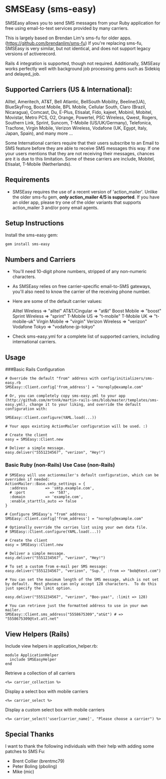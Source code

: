 # SMSEasy (sms-easy)

SMSEasy allows you to send SMS messages from your Ruby application for free using email-to-text services provided by many carriers.

This is largely based on Brendan Lim's sms-fu for older apps. (https://github.com/brendanlim/sms-fu) If you're replacing sms-fu, SMSEasy is very similar, but not identical, and does not support legacy versions of activerecord.

Rails 4 integration is supported, though not required. Additionally, SMSEasy works perfectly well with background job processing gems such as Sidekiq and delayed_job.


## Supported Carriers (US & International):

Alltel, Ameritech, AT&T, Bell Atlantic, BellSouth Mobility, Beeline(UA), BlueSkyFrog,
Boost Mobile, BPL Mobile, Cellular South, Claro (Brazil, Nicaragua), Comcast, Du,
E-Plus, Etisalat, Fido, kajeet, Mobinil, Mobitel, Movistar, Metro PCS, O2, Orange,
Powertel, PSC Wireless, Qwest, Rogers, Southern Link, Sprint, Suncom,
T-Mobile (US/UK/Germany), Telefonica, Tracfone, Virgin Mobile, Verizon Wireless,
Vodafone (UK, Egypt, Italy, Japan, Spain), and many more ...

Some International carriers require that their users subscribe to an Email to SMS
feature before they are able to receive SMS messages this way.  If one your users
mentions that they are not receiving their messages, chances are it is due to this
limitation.  Some of these carriers are include, Mobitel, Etisalat, T-Mobile (Netherlands).

## Requirements

* SMSEasy requires the use of a recent version of 'action\_mailer'. Unlike the older sms-fu gem, **_only_ action\_mailer 4/5 is supported**. If you have an older app, please try one of the older variants that supports action\_mailer 3 and/or pony email agents.


## Setup Instructions

Install the sms-easy gem:

    gem install sms-easy




## Numbers and Carriers

* You'll need 10-digit phone numbers, stripped of any non-numeric characters.
* As SMSEasy relies on free carrier-specific email-to-SMS gateways, you'll also need to know the carrier of the receiving phone number.
* Here are some of the default carrier values:

    Alltel Wireless   =>  "alltel"
    AT&T/Cingular     =>  "at&t"
    Boost Mobile      =>  "boost"
    Sprint Wireless   =>  "sprint"
    T-Mobile US       =>  "t-mobile"
    T-Mobile UK       =>  "t-mobile-uk"
    Virgin Mobile     =>  "virgin"
    Verizon Wireless  =>  "verizon"
    Vodafone Tokyo    =>  "vodafone-jp-tokyo"

* Check sms-easy.yml for a complete list of supported carriers, including international carriers.

## Usage

###Basic Rails Configuration

    # Override the default "from" address with config/initializers/sms-easy.rb
    SMSEasy::Client.config['from_address'] = "noreply@example.com"

    # Or, you can completely copy sms-easy.yml to your app (http://github.com/mrtnnk/martin-rails-sms/blob/master/templates/sms-easy.yml), change it to your liking, and override the default configuration with:

    SMSEasy::Client.configure(YAML.load(...))

    # Your apps existing ActionMailer configuration will be used. :)

    # Create the client
    easy = SMSEasy::Client.new

    # Deliver a simple message.
    easy.deliver("5551234567", "verizon", "Hey!")  

### Basic Ruby (non-Rails) Use Case (non-Rails)

    # SMSEasy will use actionmailer's default configuration, which can be overriden if needed:
    ActionMailer::Base.smtp_settings = {
      :address        => 'smtp.example.com',
      # :port           => '587',
      :domain         => 'example.com',
      :enable_starttls_auto => false
    }

    # Configure SMSEasy's "from" address:
    SMSEasy::Client.config['from_address'] = "noreply@example.com"

    # Optionally override the carries list using your own data file.
    # SMSEasy::Client.configure(YAML.load(...))

    # Create the client
    easy = SMSEasy::Client.new

    # Deliver a simple message.
    easy.deliver("5551234567", "verizon", "Hey!")

    # To set a custom from e-mail per SMS message:
    easy.deliver("5551234567", "verizon", "Sup.", :from => "bob@test.com")

    # You can set the maximum length of the SMS message, which is not set by default.  Most phones can only accept 128 characters.  To do this just specify the limit option.

    easy.deliver("5551234567", "verizon", "Boo-yaa!", :limit => 128)

	# You can retrieve just the formatted address to use in your own mailer.
    SMSEasy::Client.sms_address("5558675309","at&t") # => "5558675309@txt.att.net"

## View Helpers (Rails)

Include view helpers in application_helper.rb:

	module ApplicationHelper
      include SMSEasyHelper
    end

Retrieve a collection of all carriers

    <%= carrier_collection %>

Display a select box with mobile carriers

    <%= carrier_select %>

Display a custom select box with mobile carriers

    <%= carrier_select('user[carrier_name]', "Please choose a carrier") %>

## Special Thanks

I want to thank the following individuals with their help with adding some patches to SMS Fu:

* Brent Collier (brentmc79)
* Peter Boling (pboling)
* Mike (mic)